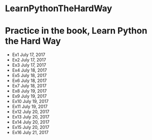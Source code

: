 # LearnPythonTheHardWay
Practice in the book, Learn Python the Hard Way
=======
- Ex1 July 17, 2017
- Ex2 July 17, 2017
- Ex3 July 17, 2017
- Ex4 July 18, 2017
- Ex5 July 18, 2017
- Ex6 July 18, 2017
- Ex7 July 18, 2017
- Ex8 July 19, 2017
- Ex9 July 19, 2017
- Ex10 July 19, 2017
- Ex11 July 19, 2017
- Ex12 July 20, 2017
- Ex13 July 20, 2017
- Ex14 July 20, 2017
- Ex15 July 20, 2017
- Ex16 July 21, 2017
